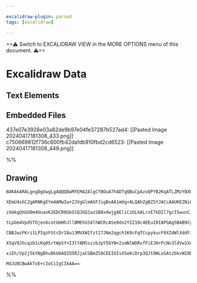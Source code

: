 ```yaml
---

excalidraw-plugin: parsed
tags: [excalidraw]

---
```

==⚠  Switch to EXCALIDRAW VIEW in the MORE OPTIONS menu of this document. ⚠==


# Excalidraw Data
## Text Elements
## Embedded Files
437e07e3928e03a82de9b97e04fe37287b527ad4: [[Pasted Image 20240417181308_433.png]]
c750669812f736c600fb42dafdb910fbd2cd6523: [[Pasted Image 20240417181308_449.png]]

%%
## Drawing
```compressed-json
N4KAkARALgngDgUwgLgAQQQDwMYEMA2AlgCYBOuA7hADTgQBuCpAzoQPYB2KqATLZMzYBXUtiRoIACyhQ4zZAHoFAc0JRJQgEYA6bGwC2CgF7N6hbEcK4OCtptbErHALRY8RMpWdx8Q1TdIEfARcZgRmBShcZQUebTiARh4aOiCEfQQOKGZuAG1wMFAwYuh4cXRCfWikfhLGFnYuNAB2AGZayHrWTgA5TjFuBIAOADYeEeaABkmhyY6IQg5iLG4I

XEmU4shCZgARNKgEYm4AMwIw+ZJVgGlmAGFJigBxAA1mUg+ALQAhZgBZSYJACcAAUKEZNiUToR8PgAMqwYKrQQeSECKCkNgAawQAHUSOpuHwCujMTiETAkRIUVd5pi/JIOOEcmgEvM2HBcNg1DBBtN5tZlFTUHMSRBMNxnAAWIYAVnisvmvLQzlaSXiUp4w2airFzAx2IQdzY+DYpFWGOszE5gSyaIgmi5WOU9KWxtN5oklo41twtqg9ooBMkfJ4

zXmkgQhGU0m4UuaxK2EDCR0GbSlQJGQ1azSB8xdwjgAEliCzULkALrzE7kDIl7gcISwunCJZM5hlxvNsWaVvEACiwQyWTLlfmQjgxFwh2OrITPC1rTl2Z4Q3mRA4WIbTfw67Y2Bxs9QZ3wFz1USgQjLEEQS0Wynt0OC9YkUpzCEmzQQrSBq4/rVwIYeGWIFNCBL9JilE5vwTIZmk0WUw1wYgpXtZh3HKfItjANkSRwkkKwKABfWoihKWBEFWSpqn

tLpGm4VpdSTOjen6cotUmHhJllBMEhGS4lhWCRcASe0dn2YIZ1Oc4EEuI8IAPGAgSBAB9CgpVlABBABNOARnoNhZT+ABVZxNP0R8YXhRFymTE1aXPMk8WDIl5n1JyKWFOzURbBl2zLXCkw5LkeT5UUk0FYVwpKCUVQzVptB1JVBhGBJEp4oYkiYkp3MNd0zQtcgfRtTIA3mR0DwLIQ3RNAqvSK31/UDFzWU4/ixUjaNYzQcZExyhBUzQEZJhGNUe

CBBJwzFKri1LPIqzFGtcDrI8u13MVXWIfzt27JNe2qgch1K0cFqTCcpykucF0XZdWlXddFi3NA1r3A9BuPGS3IvK9VlvRwOAfasYQQF90GwHURpGIFMp4E42hGbBhsmE5NE1KcTmIMCEmRzRiB4bBiBGRDWjQjC8jwwKtgSAjiPAU61jgOAEWncoyOgSMMlWIgYzKgoGEIBAKG+J0qpqj1VgAYhOaWZchBSRH9ItDn0BEnPyz10AlhIEG17W5ewB

XSqV9Jhcqzb1cKq0SrtWp5Y+I3lYAMSszzbJpY5bYN+2smNlWDRxfFiEJHrPcNn3ldVw1XeReyPb5r3FeVgAlYQY221lQ+9qBfYAeU5blYDCzPE/SR3OCgR3lphZVUEpu2S/0MusjhQgjHY6L64d9IABUsCgTTuaadBghOXmSgTru/b9fuPjYChI2Qnb1vHsPs+V/slk02f55CeS/UxKhbfQzFYRebgsziWZxjVDKgXjKUj+wE/8G07hELiHi7tG

xiEh/Vp2j5kYNgBhuBkU6AQIQ5RJjaCGBmZS8CEEIOIsXSeKcDrp3QJtOWLoSAtzbkvW2ODiAWzQGAiA3wTTyQlncIENCaGO0dvaJOCBlBNj9JLfsuxOGcIYRAZB8dV6RxxHnKAjROw7ltnAQIZhhDMCeKQXBrdygvT5ktDIzDBIKIBqAsUmRcCaGCEeDEkD5jYCIHAbgxjZJig4MtcoVj2RCCgBuexpBIH8JKHYAAVggbA2Q4S2LgH8NgywN76M

MdJU8CBwAkToE+cIoCiIgCIkAA==
```
%%